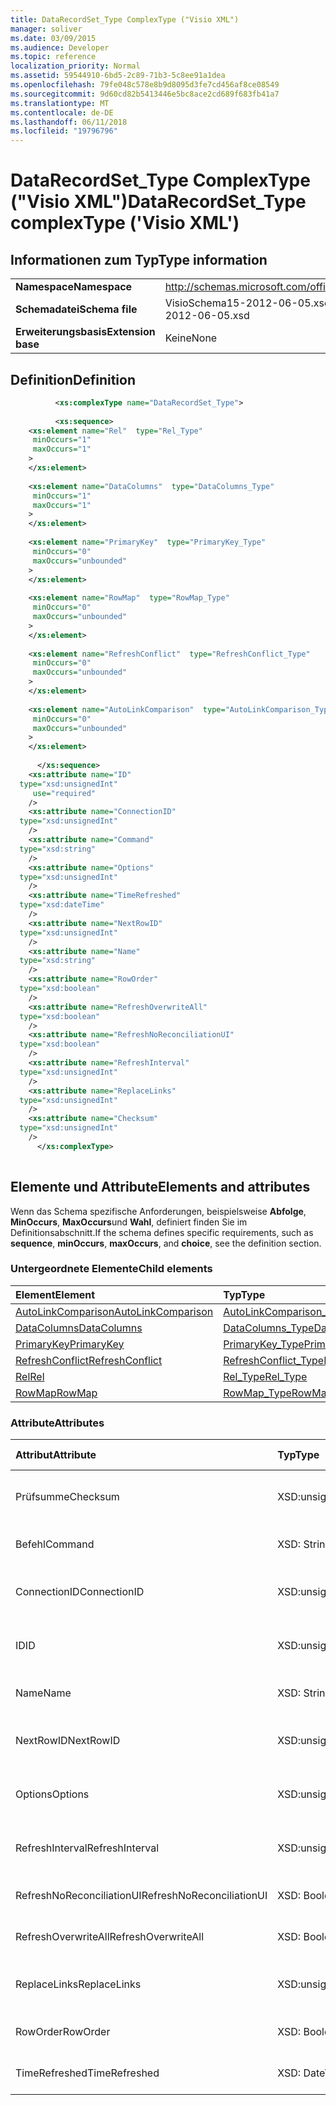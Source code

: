 ```yaml
---
title: DataRecordSet_Type ComplexType ("Visio XML")
manager: soliver
ms.date: 03/09/2015
ms.audience: Developer
ms.topic: reference
localization_priority: Normal
ms.assetid: 59544910-6bd5-2c89-71b3-5c8ee91a1dea
ms.openlocfilehash: 79fe048c578e8b9d8095d3fe7cd456af8ce08549
ms.sourcegitcommit: 9d60cd82b5413446e5bc8ace2cd689f683fb41a7
ms.translationtype: MT
ms.contentlocale: de-DE
ms.lasthandoff: 06/11/2018
ms.locfileid: "19796796"
---
```

# <a name="datarecordsettype-complextype-visio-xml"></a><span data-ttu-id="61df4-102">DataRecordSet_Type ComplexType ("Visio XML")</span><span class="sxs-lookup"><span data-stu-id="61df4-102">DataRecordSet_Type complexType ('Visio XML')</span></span>

## <a name="type-information"></a><span data-ttu-id="61df4-103">Informationen zum Typ</span><span class="sxs-lookup"><span data-stu-id="61df4-103">Type information</span></span>

|||
|:-----|:-----|
|<span data-ttu-id="61df4-104">**Namespace**</span><span class="sxs-lookup"><span data-stu-id="61df4-104">**Namespace**</span></span> <br/> |http://schemas.microsoft.com/office/visio/2011/1/core  <br/> |
|<span data-ttu-id="61df4-105">**Schemadatei**</span><span class="sxs-lookup"><span data-stu-id="61df4-105">**Schema file**</span></span> <br/> |<span data-ttu-id="61df4-106">VisioSchema15-2012-06-05.xsd</span><span class="sxs-lookup"><span data-stu-id="61df4-106">VisioSchema15-2012-06-05.xsd</span></span>  <br/> |
|<span data-ttu-id="61df4-107">**Erweiterungsbasis**</span><span class="sxs-lookup"><span data-stu-id="61df4-107">**Extension base**</span></span> <br/> |<span data-ttu-id="61df4-108">Keine</span><span class="sxs-lookup"><span data-stu-id="61df4-108">None</span></span>  <br/> |
   
## <a name="definition"></a><span data-ttu-id="61df4-109">Definition</span><span class="sxs-lookup"><span data-stu-id="61df4-109">Definition</span></span>

```XML
          <xs:complexType name="DataRecordSet_Type">
          
          <xs:sequence>
    <xs:element name="Rel"  type="Rel_Type"
     minOccurs="1"
     maxOccurs="1"
    >
    </xs:element>
    
    <xs:element name="DataColumns"  type="DataColumns_Type"
     minOccurs="1"
     maxOccurs="1"
    >
    </xs:element>
    
    <xs:element name="PrimaryKey"  type="PrimaryKey_Type"
     minOccurs="0"
     maxOccurs="unbounded"
    >
    </xs:element>
    
    <xs:element name="RowMap"  type="RowMap_Type"
     minOccurs="0"
     maxOccurs="unbounded"
    >
    </xs:element>
    
    <xs:element name="RefreshConflict"  type="RefreshConflict_Type"
     minOccurs="0"
     maxOccurs="unbounded"
    >
    </xs:element>
    
    <xs:element name="AutoLinkComparison"  type="AutoLinkComparison_Type"
     minOccurs="0"
     maxOccurs="unbounded"
    >
    </xs:element>
    
      </xs:sequence>
    <xs:attribute name="ID"
  type="xsd:unsignedInt"
     use="required"
    />
    <xs:attribute name="ConnectionID"
  type="xsd:unsignedInt"
    />
    <xs:attribute name="Command"
  type="xsd:string"
    />
    <xs:attribute name="Options"
  type="xsd:unsignedInt"
    />
    <xs:attribute name="TimeRefreshed"
  type="xsd:dateTime"
    />
    <xs:attribute name="NextRowID"
  type="xsd:unsignedInt"
    />
    <xs:attribute name="Name"
  type="xsd:string"
    />
    <xs:attribute name="RowOrder"
  type="xsd:boolean"
    />
    <xs:attribute name="RefreshOverwriteAll"
  type="xsd:boolean"
    />
    <xs:attribute name="RefreshNoReconciliationUI"
  type="xsd:boolean"
    />
    <xs:attribute name="RefreshInterval"
  type="xsd:unsignedInt"
    />
    <xs:attribute name="ReplaceLinks"
  type="xsd:unsignedInt"
    />
    <xs:attribute name="Checksum"
  type="xsd:unsignedInt"
    />
      </xs:complexType>
      
```

## <a name="elements-and-attributes"></a><span data-ttu-id="61df4-110">Elemente und Attribute</span><span class="sxs-lookup"><span data-stu-id="61df4-110">Elements and attributes</span></span>

<span data-ttu-id="61df4-111">Wenn das Schema spezifische Anforderungen, beispielsweise **Abfolge**, **MinOccurs**, **MaxOccurs**und **Wahl**, definiert finden Sie im Definitionsabschnitt.</span><span class="sxs-lookup"><span data-stu-id="61df4-111">If the schema defines specific requirements, such as **sequence**, **minOccurs**, **maxOccurs**, and **choice**, see the definition section.</span></span> 
  
### <a name="child-elements"></a><span data-ttu-id="61df4-112">Untergeordnete Elemente</span><span class="sxs-lookup"><span data-stu-id="61df4-112">Child elements</span></span>

|<span data-ttu-id="61df4-113">**Element**</span><span class="sxs-lookup"><span data-stu-id="61df4-113">**Element**</span></span>|<span data-ttu-id="61df4-114">**Typ**</span><span class="sxs-lookup"><span data-stu-id="61df4-114">**Type**</span></span>|<span data-ttu-id="61df4-115">**Beschreibung**</span><span class="sxs-lookup"><span data-stu-id="61df4-115">**Description**</span></span>|
|:-----|:-----|:-----|
|[<span data-ttu-id="61df4-116">AutoLinkComparison</span><span class="sxs-lookup"><span data-stu-id="61df4-116">AutoLinkComparison</span></span>](autolinkcomparison-element-datarecordset_type-complextypevisio-xml.md) <br/> |[<span data-ttu-id="61df4-117">AutoLinkComparison_Type</span><span class="sxs-lookup"><span data-stu-id="61df4-117">AutoLinkComparison_Type</span></span>](autolinkcomparison_type-complextypevisio-xml.md) <br/> ||
|[<span data-ttu-id="61df4-118">DataColumns</span><span class="sxs-lookup"><span data-stu-id="61df4-118">DataColumns</span></span>](datacolumns-element-datarecordset_type-complextypevisio-xml.md) <br/> |[<span data-ttu-id="61df4-119">DataColumns_Type</span><span class="sxs-lookup"><span data-stu-id="61df4-119">DataColumns_Type</span></span>](datacolumns_type-complextypevisio-xml.md) <br/> ||
|[<span data-ttu-id="61df4-120">PrimaryKey</span><span class="sxs-lookup"><span data-stu-id="61df4-120">PrimaryKey</span></span>](primarykey-element-datarecordset_type-complextypevisio-xml.md) <br/> |[<span data-ttu-id="61df4-121">PrimaryKey_Type</span><span class="sxs-lookup"><span data-stu-id="61df4-121">PrimaryKey_Type</span></span>](primarykey_type-complextypevisio-xml.md) <br/> ||
|[<span data-ttu-id="61df4-122">RefreshConflict</span><span class="sxs-lookup"><span data-stu-id="61df4-122">RefreshConflict</span></span>](refreshconflict-element-datarecordset_type-complextypevisio-xml.md) <br/> |[<span data-ttu-id="61df4-123">RefreshConflict_Type</span><span class="sxs-lookup"><span data-stu-id="61df4-123">RefreshConflict_Type</span></span>](refreshconflict_type-complextypevisio-xml.md) <br/> ||
|[<span data-ttu-id="61df4-124">Rel</span><span class="sxs-lookup"><span data-stu-id="61df4-124">Rel</span></span>](rel-element-datarecordset_type-complextypevisio-xml.md) <br/> |[<span data-ttu-id="61df4-125">Rel_Type</span><span class="sxs-lookup"><span data-stu-id="61df4-125">Rel_Type</span></span>](rel_type-complextypevisio-xml.md) <br/> ||
|[<span data-ttu-id="61df4-126">RowMap</span><span class="sxs-lookup"><span data-stu-id="61df4-126">RowMap</span></span>](rowmap-element-datarecordset_type-complextypevisio-xml.md) <br/> |[<span data-ttu-id="61df4-127">RowMap_Type</span><span class="sxs-lookup"><span data-stu-id="61df4-127">RowMap_Type</span></span>](rowmap_type-complextypevisio-xml.md) <br/> ||
   
### <a name="attributes"></a><span data-ttu-id="61df4-128">Attribute</span><span class="sxs-lookup"><span data-stu-id="61df4-128">Attributes</span></span>

|<span data-ttu-id="61df4-129">**Attribut**</span><span class="sxs-lookup"><span data-stu-id="61df4-129">**Attribute**</span></span>|<span data-ttu-id="61df4-130">**Typ**</span><span class="sxs-lookup"><span data-stu-id="61df4-130">**Type**</span></span>|<span data-ttu-id="61df4-131">**Erforderlich**</span><span class="sxs-lookup"><span data-stu-id="61df4-131">**Required**</span></span>|<span data-ttu-id="61df4-132">**Beschreibung**</span><span class="sxs-lookup"><span data-stu-id="61df4-132">**Description**</span></span>|<span data-ttu-id="61df4-133">**Mögliche Werte**</span><span class="sxs-lookup"><span data-stu-id="61df4-133">**Possible values**</span></span>|
|:-----|:-----|:-----|:-----|:-----|
|<span data-ttu-id="61df4-134">Prüfsumme</span><span class="sxs-lookup"><span data-stu-id="61df4-134">Checksum</span></span>  <br/> |<span data-ttu-id="61df4-135">XSD:unsignedInt</span><span class="sxs-lookup"><span data-stu-id="61df4-135">xsd:unsignedInt</span></span>  <br/> |<span data-ttu-id="61df4-136">Optional</span><span class="sxs-lookup"><span data-stu-id="61df4-136">optional</span></span>  <br/> ||<span data-ttu-id="61df4-137">Werte des Typs Xsd:unsignedInt.</span><span class="sxs-lookup"><span data-stu-id="61df4-137">Values of the xsd:unsignedInt type.</span></span>  <br/> |
|<span data-ttu-id="61df4-138">Befehl</span><span class="sxs-lookup"><span data-stu-id="61df4-138">Command</span></span>  <br/> |<span data-ttu-id="61df4-139">XSD: String</span><span class="sxs-lookup"><span data-stu-id="61df4-139">xsd:string</span></span>  <br/> |<span data-ttu-id="61df4-140">Optional</span><span class="sxs-lookup"><span data-stu-id="61df4-140">optional</span></span>  <br/> ||<span data-ttu-id="61df4-141">Werte des Typs xsd: String.</span><span class="sxs-lookup"><span data-stu-id="61df4-141">Values of the xsd:string type.</span></span>  <br/> |
|<span data-ttu-id="61df4-142">ConnectionID</span><span class="sxs-lookup"><span data-stu-id="61df4-142">ConnectionID</span></span>  <br/> |<span data-ttu-id="61df4-143">XSD:unsignedInt</span><span class="sxs-lookup"><span data-stu-id="61df4-143">xsd:unsignedInt</span></span>  <br/> |<span data-ttu-id="61df4-144">Optional</span><span class="sxs-lookup"><span data-stu-id="61df4-144">optional</span></span>  <br/> ||<span data-ttu-id="61df4-145">Werte des Typs Xsd:unsignedInt.</span><span class="sxs-lookup"><span data-stu-id="61df4-145">Values of the xsd:unsignedInt type.</span></span>  <br/> |
|<span data-ttu-id="61df4-146">ID</span><span class="sxs-lookup"><span data-stu-id="61df4-146">ID</span></span>  <br/> |<span data-ttu-id="61df4-147">XSD:unsignedInt</span><span class="sxs-lookup"><span data-stu-id="61df4-147">xsd:unsignedInt</span></span>  <br/> |<span data-ttu-id="61df4-148">erforderlich</span><span class="sxs-lookup"><span data-stu-id="61df4-148">required</span></span>  <br/> ||<span data-ttu-id="61df4-149">Werte des Typs Xsd:unsignedInt.</span><span class="sxs-lookup"><span data-stu-id="61df4-149">Values of the xsd:unsignedInt type.</span></span>  <br/> |
|<span data-ttu-id="61df4-150">Name</span><span class="sxs-lookup"><span data-stu-id="61df4-150">Name</span></span>  <br/> |<span data-ttu-id="61df4-151">XSD: String</span><span class="sxs-lookup"><span data-stu-id="61df4-151">xsd:string</span></span>  <br/> |<span data-ttu-id="61df4-152">Optional</span><span class="sxs-lookup"><span data-stu-id="61df4-152">optional</span></span>  <br/> ||<span data-ttu-id="61df4-153">Werte des Typs xsd: String.</span><span class="sxs-lookup"><span data-stu-id="61df4-153">Values of the xsd:string type.</span></span>  <br/> |
|<span data-ttu-id="61df4-154">NextRowID</span><span class="sxs-lookup"><span data-stu-id="61df4-154">NextRowID</span></span>  <br/> |<span data-ttu-id="61df4-155">XSD:unsignedInt</span><span class="sxs-lookup"><span data-stu-id="61df4-155">xsd:unsignedInt</span></span>  <br/> |<span data-ttu-id="61df4-156">Optional</span><span class="sxs-lookup"><span data-stu-id="61df4-156">optional</span></span>  <br/> ||<span data-ttu-id="61df4-157">Werte des Typs Xsd:unsignedInt.</span><span class="sxs-lookup"><span data-stu-id="61df4-157">Values of the xsd:unsignedInt type.</span></span>  <br/> |
|<span data-ttu-id="61df4-158">Options</span><span class="sxs-lookup"><span data-stu-id="61df4-158">Options</span></span>  <br/> |<span data-ttu-id="61df4-159">XSD:unsignedInt</span><span class="sxs-lookup"><span data-stu-id="61df4-159">xsd:unsignedInt</span></span>  <br/> |<span data-ttu-id="61df4-160">Optional</span><span class="sxs-lookup"><span data-stu-id="61df4-160">optional</span></span>  <br/> ||<span data-ttu-id="61df4-161">Werte des Typs Xsd:unsignedInt.</span><span class="sxs-lookup"><span data-stu-id="61df4-161">Values of the xsd:unsignedInt type.</span></span>  <br/> |
|<span data-ttu-id="61df4-162">RefreshInterval</span><span class="sxs-lookup"><span data-stu-id="61df4-162">RefreshInterval</span></span>  <br/> |<span data-ttu-id="61df4-163">XSD:unsignedInt</span><span class="sxs-lookup"><span data-stu-id="61df4-163">xsd:unsignedInt</span></span>  <br/> |<span data-ttu-id="61df4-164">Optional</span><span class="sxs-lookup"><span data-stu-id="61df4-164">optional</span></span>  <br/> ||<span data-ttu-id="61df4-165">Werte des Typs Xsd:unsignedInt.</span><span class="sxs-lookup"><span data-stu-id="61df4-165">Values of the xsd:unsignedInt type.</span></span>  <br/> |
|<span data-ttu-id="61df4-166">RefreshNoReconciliationUI</span><span class="sxs-lookup"><span data-stu-id="61df4-166">RefreshNoReconciliationUI</span></span>  <br/> |<span data-ttu-id="61df4-167">XSD: Boolean</span><span class="sxs-lookup"><span data-stu-id="61df4-167">xsd:boolean</span></span>  <br/> |<span data-ttu-id="61df4-168">Optional</span><span class="sxs-lookup"><span data-stu-id="61df4-168">optional</span></span>  <br/> ||<span data-ttu-id="61df4-169">Werte des Typs xsd: Boolean.</span><span class="sxs-lookup"><span data-stu-id="61df4-169">Values of the xsd:boolean type.</span></span>  <br/> |
|<span data-ttu-id="61df4-170">RefreshOverwriteAll</span><span class="sxs-lookup"><span data-stu-id="61df4-170">RefreshOverwriteAll</span></span>  <br/> |<span data-ttu-id="61df4-171">XSD: Boolean</span><span class="sxs-lookup"><span data-stu-id="61df4-171">xsd:boolean</span></span>  <br/> |<span data-ttu-id="61df4-172">Optional</span><span class="sxs-lookup"><span data-stu-id="61df4-172">optional</span></span>  <br/> ||<span data-ttu-id="61df4-173">Werte des Typs xsd: Boolean.</span><span class="sxs-lookup"><span data-stu-id="61df4-173">Values of the xsd:boolean type.</span></span>  <br/> |
|<span data-ttu-id="61df4-174">ReplaceLinks</span><span class="sxs-lookup"><span data-stu-id="61df4-174">ReplaceLinks</span></span>  <br/> |<span data-ttu-id="61df4-175">XSD:unsignedInt</span><span class="sxs-lookup"><span data-stu-id="61df4-175">xsd:unsignedInt</span></span>  <br/> |<span data-ttu-id="61df4-176">Optional</span><span class="sxs-lookup"><span data-stu-id="61df4-176">optional</span></span>  <br/> ||<span data-ttu-id="61df4-177">Werte des Typs Xsd:unsignedInt.</span><span class="sxs-lookup"><span data-stu-id="61df4-177">Values of the xsd:unsignedInt type.</span></span>  <br/> |
|<span data-ttu-id="61df4-178">RowOrder</span><span class="sxs-lookup"><span data-stu-id="61df4-178">RowOrder</span></span>  <br/> |<span data-ttu-id="61df4-179">XSD: Boolean</span><span class="sxs-lookup"><span data-stu-id="61df4-179">xsd:boolean</span></span>  <br/> |<span data-ttu-id="61df4-180">Optional</span><span class="sxs-lookup"><span data-stu-id="61df4-180">optional</span></span>  <br/> ||<span data-ttu-id="61df4-181">Werte des Typs xsd: Boolean.</span><span class="sxs-lookup"><span data-stu-id="61df4-181">Values of the xsd:boolean type.</span></span>  <br/> |
|<span data-ttu-id="61df4-182">TimeRefreshed</span><span class="sxs-lookup"><span data-stu-id="61df4-182">TimeRefreshed</span></span>  <br/> |<span data-ttu-id="61df4-183">XSD: DateTime</span><span class="sxs-lookup"><span data-stu-id="61df4-183">xsd:dateTime</span></span>  <br/> |<span data-ttu-id="61df4-184">Optional</span><span class="sxs-lookup"><span data-stu-id="61df4-184">optional</span></span>  <br/> ||<span data-ttu-id="61df4-185">Werte des Typs xsd: DateTime.</span><span class="sxs-lookup"><span data-stu-id="61df4-185">Values of the xsd:dateTime type.</span></span>  <br/> |
   

